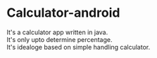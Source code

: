 # Calculator-android

It's a calculator app written in java.<br>
It's only upto determine percentage.<br>
It's idealoge based on simple handling calculator.

